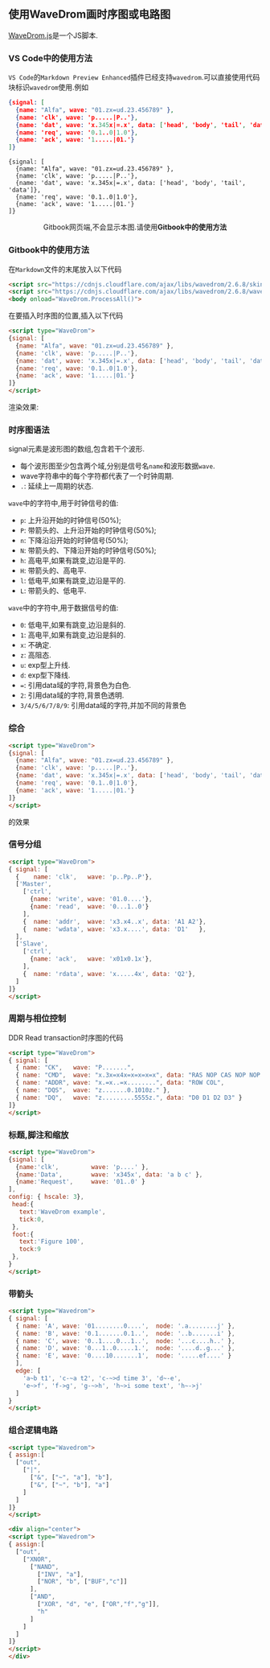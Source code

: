 ## 使用WaveDrom画时序图或电路图

[WaveDrom.js](https://wavedrom.com/)是一个JS脚本.
### VS Code中的使用方法
`VS Code`的`Markdown Preview Enhanced`插件已经支持`wavedrom`.可以直接使用代码块标识`wavedrom`使用.例如

```json
{signal: [
  {name: "Alfa", wave: "01.zx=ud.23.456789" },
  {name: 'clk', wave: 'p.....|P..'},
  {name: 'dat', wave: 'x.345x|=.x', data: ['head', 'body', 'tail', 'data']},
  {name: 'req', wave: '0.1..0|1.0'},
  {name: 'ack', wave: '1.....|01.'}
]}
```


```wavedrom
{signal: [
  {name: "Alfa", wave: "01.zx=ud.23.456789" },
  {name: 'clk', wave: 'p.....|P..'},
  {name: 'dat', wave: 'x.345x|=.x', data: ['head', 'body', 'tail', 'data']},
  {name: 'req', wave: '0.1..0|1.0'},
  {name: 'ack', wave: '1.....|01.'}
]}
```
<div align="center">Gitbook网页端,不会显示本图.请使用<b>Gitbook中的使用方法</b></div>

### Gitbook中的使用方法


在`Markdown`文件的末尾放入以下代码

```html
<script src="https://cdnjs.cloudflare.com/ajax/libs/wavedrom/2.6.8/skins/default.js" type="text/javascript"></script>
<script src="https://cdnjs.cloudflare.com/ajax/libs/wavedrom/2.6.8/wavedrom.min.js" type="text/javascript"></script>
<body onload="WaveDrom.ProcessAll()">
```

在要插入时序图的位置,插入以下代码

```html
<script type="WaveDrom">
{signal: [
  {name: "Alfa", wave: "01.zx=ud.23.456789" },
  {name: 'clk', wave: 'p.....|P..'},
  {name: 'dat', wave: 'x.345x|=.x', data: ['head', 'body', 'tail', 'data']},
  {name: 'req', wave: '0.1..0|1.0'},
  {name: 'ack', wave: '1.....|01.'}
]}
</script>
```

渲染效果:
<script type="WaveDrom">
{signal: [
  {name: "Alfa", wave: "01.zx=ud.23.456789" },
  {name: 'clk', wave: 'p.....|P..'},
  {name: 'dat', wave: 'x.345x|=.x', data: ['head', 'body', 'tail', 'data']},
  {name: 'req', wave: '0.1..0|1.0'},
  {name: 'ack', wave: '1.....|01.'}
]}
</script>


### 时序图语法

signal元素是波形图的数组,包含若干个波形.

* 每个波形图至少包含两个域,分别是信号名`name`和波形数据`wave`.
* wave字符串中的每个字符都代表了一个时钟周期.
* `.`: 延续上一周期的状态.

`wave`中的字符中,用于时钟信号的值:
* `p`: 上升沿开始的时钟信号(50%);
* `P`: 带箭头的、上升沿开始的时钟信号(50%);
* `n`: 下降沿沿开始的时钟信号(50%);
* `N`: 带箭头的、下降沿开始的时钟信号(50%);
* `h`: 高电平,如果有跳变,边沿是平的.
* `H`: 带箭头的、高电平.
* `l`: 低电平,如果有跳变,边沿是平的.
* `L`: 带箭头的、低电平.

`wave`中的字符中,用于数据信号的值:
* `0`: 低电平,如果有跳变,边沿是斜的.
* `1`: 高电平,如果有跳变,边沿是斜的.
* `x`: 不确定.
* `z`: 高阻态.
* `u`: exp型上升线.
* `d`: exp型下降线.
* `=`: 引用data域的字符,背景色为白色.
* `2`: 引用data域的字符,背景色透明.
* `3/4/5/6/7/8/9`: 引用data域的字符,并加不同的背景色

### 综合

```html
<script type="WaveDrom">
{signal: [
  {name: "Alfa", wave: "01.zx=ud.23.456789" },
  {name: 'clk', wave: 'p.....|P..'},
  {name: 'dat', wave: 'x.345x|=.x', data: ['head', 'body', 'tail', 'data']},
  {name: 'req', wave: '0.1..0|1.0'},
  {name: 'ack', wave: '1.....|01.'}
]}
</script>
```
的效果
<script type="WaveDrom">
{signal: [
  {name: "Alfa", wave: "01.zx=ud.23.456789" },
  {name: 'clk', wave: 'p.....|P..'},
  {name: 'dat', wave: 'x.345x|=.x', data: ['head', 'body', 'tail', 'data']},
  {name: 'req', wave: '0.1..0|1.0'},
  {name: 'ack', wave: '1.....|01.'}
]}
</script>


### 信号分组

```html
<script type="WaveDrom">
{ signal: [
  {    name: 'clk',   wave: 'p..Pp..P'},
  ['Master',
    ['ctrl',
      {name: 'write', wave: '01.0....'},
      {name: 'read',  wave: '0...1..0'}
    ],
    {  name: 'addr',  wave: 'x3.x4..x', data: 'A1 A2'},
    {  name: 'wdata', wave: 'x3.x....', data: 'D1'   },
  ],
  ['Slave',
    ['ctrl',
      {name: 'ack',   wave: 'x01x0.1x'},
    ],
    {  name: 'rdata', wave: 'x.....4x', data: 'Q2'},
  ]
]}
</script>
```

<script type="WaveDrom">
{ signal: [
  {    name: 'clk',   wave: 'p..Pp..P'},
  ['Master',
    ['ctrl',
      {name: 'write', wave: '01.0....'},
      {name: 'read',  wave: '0...1..0'}
    ],
    {  name: 'addr',  wave: 'x3.x4..x', data: 'A1 A2'},
    {  name: 'wdata', wave: 'x3.x....', data: 'D1'   },
  ],
  ['Slave',
    ['ctrl',
      {name: 'ack',   wave: 'x01x0.1x'},
    ],
    {  name: 'rdata', wave: 'x.....4x', data: 'Q2'},
  ]
]}
</script>

### 周期与相位控制

DDR Read transaction时序图的代码

```html
<script type="WaveDrom">
{ signal: [
  { name: "CK",   wave: "P.......",                                              period: 2  },
  { name: "CMD",  wave: "x.3x=x4x=x=x=x=x", data: "RAS NOP CAS NOP NOP NOP NOP", phase: 0.5 },
  { name: "ADDR", wave: "x.=x..=x........", data: "ROW COL",                     phase: 0.5 },
  { name: "DQS",  wave: "z.......0.1010z." },
  { name: "DQ",   wave: "z.........5555z.", data: "D0 D1 D2 D3" }
]}
</script>
```

<script type="WaveDrom">
{ signal: [
  { name: "CK",   wave: "P.......",                                              period: 2  },
  { name: "CMD",  wave: "x.3x=x4x=x=x=x=x", data: "RAS NOP CAS NOP NOP NOP NOP", phase: 0.5 },
  { name: "ADDR", wave: "x.=x..=x........", data: "ROW COL",                     phase: 0.5 },
  { name: "DQS",  wave: "z.......0.1010z." },
  { name: "DQ",   wave: "z.........5555z.", data: "D0 D1 D2 D3" }
]}
</script>

### 标题,脚注和缩放

```html
<script type="WaveDrom">
{signal: [
  {name:'clk',         wave: 'p....' },
  {name:'Data',        wave: 'x345x', data: 'a b c' },
  {name:'Request',     wave: '01..0' }
],
config: { hscale: 3},
 head:{
   text:'WaveDrom example',
   tick:0,
 },
 foot:{
   text:'Figure 100',
   tock:9
 },
}
</script>
```

<script type="WaveDrom">
{signal: [
  {name:'clk',         wave: 'p....' },
  {name:'Data',        wave: 'x345x', data: 'a b c' },
  {name:'Request',     wave: '01..0' }
],
config: { hscale: 3},
 head:{
   text:'WaveDrom example',
   tick:0,
 },
 foot:{
   text:'Figure 100',
   tock:9
 },
}
</script>

### 带箭头

```html
<script type="Wavedrom">
{ signal: [
  { name: 'A', wave: '01........0....',  node: '.a........j' },
  { name: 'B', wave: '0.1.......0.1..',  node: '..b.......i' },
  { name: 'C', wave: '0..1....0...1..',  node: '...c....h..' },
  { name: 'D', wave: '0...1..0.....1.',  node: '....d..g...' },
  { name: 'E', wave: '0....10.......1',  node: '.....ef....' }
  ],
  edge: [
    'a~b t1', 'c-~a t2', 'c-~>d time 3', 'd~-e',
    'e~>f', 'f->g', 'g-~>h', 'h~>i some text', 'h~->j'
  ]
}
</script>
```


<script type="WaveDrom">
{ signal: [
  { name: 'A', wave: '01........0....',  node: '.a........j' },
  { name: 'B', wave: '0.1.......0.1..',  node: '..b.......i' },
  { name: 'C', wave: '0..1....0...1..',  node: '...c....h..' },
  { name: 'D', wave: '0...1..0.....1.',  node: '....d..g...' },
  { name: 'E', wave: '0....10.......1',  node: '.....ef....' }
  ],
  edge: [
    'a~b t1', 'c-~a t2', 'c-~>d time 3', 'd~-e',
    'e~>f', 'f->g', 'g-~>h', 'h~>i some text', 'h~->j'
  ]
}
</script>


### 组合逻辑电路

```html
<script type="Wavedrom">
{ assign:[
  ["out",
    ["|",
      ["&", ["~", "a"], "b"],
      ["&", ["~", "b"], "a"]
    ]
  ]
]}
</script>
```
<script type="WaveDrom">
{ assign:[
  ["out",
    ["|",
      ["&", ["~", "a"], "b"],
      ["&", ["~", "b"], "a"]
    ]
  ]
]}
</script>


```html
<div align="center">
<script type="Wavedrom">
{ assign:[
  ["out",
    ["XNOR",
      ["NAND",
        ["INV", "a"],
        ["NOR", "b", ["BUF","c"]]
      ],
      ["AND",
        ["XOR", "d", "e", ["OR","f","g"]],
        "h"
      ]
    ]
  ]
]}
</script>
</div>
```
<div align="center">
<script type="WaveDrom">
{ assign:[
  ["out",
    ["XNOR",
      ["NAND",
        ["INV", "a"],
        ["NOR", "b", ["BUF","c"]]
      ],
      ["AND",
        ["XOR", "d", "e", ["OR","f","g"]],
        "h"
      ]
    ]
  ]
]}
</script>
</div>

<script src="https://cdnjs.cloudflare.com/ajax/libs/wavedrom/2.6.8/skins/default.js" type="text/javascript"></script>
<script src="https://cdnjs.cloudflare.com/ajax/libs/wavedrom/2.6.8/wavedrom.min.js" type="text/javascript"></script>
<body onload="WaveDrom.ProcessAll()">